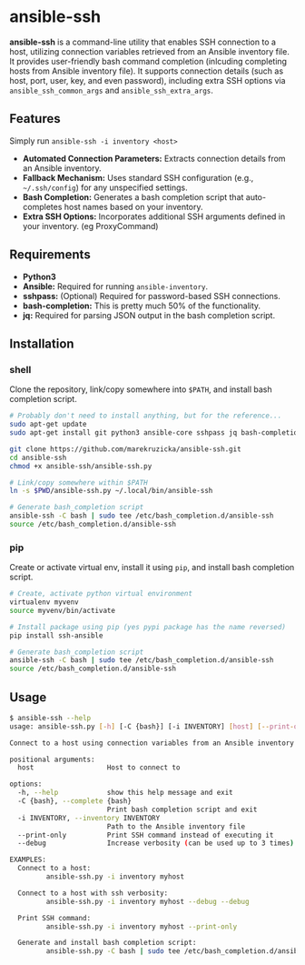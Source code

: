 # ansible-ssh

**ansible-ssh** is a command-line utility that enables SSH connection to a host, utilizing connection variables retrieved from an Ansible inventory file.  
It provides user-friendly bash command completion (inlcuding completing hosts from Ansible inventory file).
It supports connection details (such as host, port, user, key, and even password), including extra SSH options via `ansible_ssh_common_args` and `ansible_ssh_extra_args`.

## Features

Simply run  `ansible-ssh -i inventory <host>`

- **Automated Connection Parameters:** Extracts connection details from an Ansible inventory.
- **Fallback Mechanism:** Uses standard SSH configuration (e.g., `~/.ssh/config`) for any unspecified settings.
- **Bash Completion:** Generates a bash completion script that auto-completes host names based on your inventory.
- **Extra SSH Options:** Incorporates additional SSH arguments defined in your inventory. (eg ProxyCommand)

## Requirements

- **Python3**
- **Ansible:** Required for running `ansible-inventory`.
- **sshpass:** (Optional) Required for password-based SSH connections.
- **bash-completion:** This is pretty much 50% of the functionality.
- **jq:** Required for parsing JSON output in the bash completion script.


## Installation
### shell

Clone the repository, link/copy somewhere into `$PATH`, and install bash completion script.  


```bash
# Probably don't need to install anything, but for the reference...
sudo apt-get update
sudo apt-get install git python3 ansible-core sshpass jq bash-completion -y

git clone https://github.com/marekruzicka/ansible-ssh.git
cd ansible-ssh
chmod +x ansible-ssh/ansible-ssh.py

# Link/copy somewhere within $PATH
ln -s $PWD/ansible-ssh.py ~/.local/bin/ansible-ssh

# Generate bash_completion script
ansible-ssh -C bash | sudo tee /etc/bash_completion.d/ansible-ssh
source /etc/bash_completion.d/ansible-ssh
```

### pip
Create or activate virtual env, install it using `pip`, and install bash completion script.
```bash
# Create, activate python virtual environment
virtualenv myvenv
source myvenv/bin/activate

# Install package using pip (yes pypi package has the name reversed)
pip install ssh-ansible

# Generate bash_completion script
ansible-ssh -C bash | sudo tee /etc/bash_completion.d/ansible-ssh
source /etc/bash_completion.d/ansible-ssh
```


## Usage
```bash
$ ansible-ssh --help
usage: ansible-ssh.py [-h] [-C {bash}] [-i INVENTORY] [host] [--print-only] [--debug]

Connect to a host using connection variables from an Ansible inventory.

positional arguments:
  host                  Host to connect to

options:
  -h, --help            show this help message and exit
  -C {bash}, --complete {bash}
                        Print bash completion script and exit
  -i INVENTORY, --inventory INVENTORY
                        Path to the Ansible inventory file
  --print-only          Print SSH command instead of executing it
  --debug               Increase verbosity (can be used up to 3 times)

EXAMPLES:
  Connect to a host:
         ansible-ssh.py -i inventory myhost

  Connect to a host with ssh verbosity:
         ansible-ssh.py -i inventory myhost --debug --debug

  Print SSH command:
         ansible-ssh.py -i inventory myhost --print-only

  Generate and install bash completion script:
         ansible-ssh.py -C bash | sudo tee /etc/bash_completion.d/ansible-ssh.py

```
